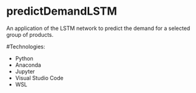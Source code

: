 # predictDemandLSTM
 An application of the LSTM network to predict the demand for a selected group of products.
 
#Technologies:
- Python
- Anaconda
- Jupyter
- Visual Studio Code
- WSL
